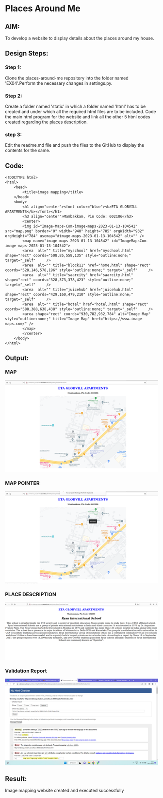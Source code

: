 # Places Around Me
## AIM:
To develop a website to display details about the places around my house.

## Design Steps:

### Step 1:
Clone the places-around-me repository into the folder named 'EX04'.Perform the necessary changes in settings.py.

### Step 2:
Create a folder named 'static' in which a folder named 'html' has to be created and under which all the required html files are to be included.
Code the main html program for the website and link all the other 5 html codes created regarding the places description.

### step 3:
Edit the readme.md file and push the files to the GitHub to display the contents for the same.

## Code:
```
<!DOCTYPE html>
<html>
    <head>
        <title>image mapping</title>
    </head>
    <body>
        <h1 align="center"><font color="blue"><b>ETA GLOBVILL APARTMENTS</b></font></h1>
        <h3 align="center">Mambakkam, Pin Code: 602106</h3>
        <center>
        <img id="Image-Maps-Com-image-maps-2023-01-13-104542" src="map.png" border="0" width="940" height="785" orgWidth="932" orgHeight="784" usemap="#image-maps-2023-01-13-104542" alt="" />
        <map name="image-maps-2023-01-13-104542" id="ImageMapsCom-image-maps-2023-01-13-104542">
        <area  alt="" title="myschool" href="myschool.html" shape="rect" coords="508,85,558,135" style="outline:none;" target="_self"     />
        <area  alt="" title="block11" href="home.html" shape="rect" coords="528,146,578,196" style="outline:none;" target="_self"     />
        <area  alt="" title="saarcity" href="saarcity.html" shape="rect" coords="328,373,378,423" style="outline:none;" target="_self"     />
        <area  alt="" title="juicehub" href="juicehub.html" shape="rect" coords="429,160,479,210" style="outline:none;" target="_self"     />
        <area  alt="" title="hotel" href="hotel.html" shape="rect" coords="588,388,638,438" style="outline:none;" target="_self"     />
        <area shape="rect" coords="930,782,932,784" alt="Image Map" style="outline:none;" title="Image Map" href="https://www.image-maps.com/" />
        </map>
        </center>
    </body>
</html>
```

## Output:

### MAP 
![MAP](/images/etamap.png)

### MAP POINTER
![MAPP](/images/pointer.png)

### PLACE DESCRIPTION
![MAPD](/images/school.png)

### Validation Report
![VALID](/images/Validation.png)


## Result:
Image mapping website created and executed successfully 